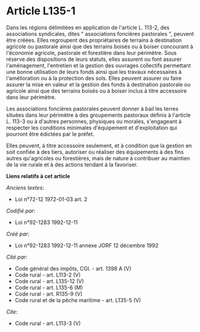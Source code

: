 # Article L135-1

Dans les régions délimitées en application de l'article L. 113-2, des associations syndicales, dites " associations foncières
pastorales ", peuvent être créées. Elles regroupent des propriétaires de terrains à destination agricole ou pastorale ainsi
que des terrains boisés ou à boiser concourant à l'économie agricole, pastorale et forestière dans leur périmètre. Sous
réserve des dispositions de leurs statuts, elles assurent ou font assurer l'aménagement, l'entretien et la gestion des
ouvrages collectifs permettant une bonne utilisation de leurs fonds ainsi que les travaux nécessaires à l'amélioration ou à
la protection des sols. Elles peuvent assurer ou faire assurer la mise en valeur et la gestion des fonds à destination
pastorale ou agricole ainsi que des terrains boisés ou à boiser inclus à titre accessoire dans leur périmètre. 

Les associations foncières pastorales peuvent donner à bail les terres situées dans leur périmètre à des groupements
pastoraux définis à l'article L. 113-3 ou à d'autres personnes, physiques ou morales, s'engageant à respecter les conditions
minimales d'équipement et d'exploitation qui pourront être édictées par le préfet. 

Elles peuvent, à titre accessoire seulement, et à condition que la gestion en soit confiée à des tiers, autoriser ou réaliser
des équipements à des fins autres qu'agricoles ou forestières, mais de nature à contribuer au maintien de la vie rurale et à
des actions tendant à la favoriser.

**Liens relatifs à cet article**

_Anciens textes_:

  - Loi n°72-12 1972-01-03 art. 2

_Codifié par_:

  - Loi n°92-1283 1992-12-11

_Créé par_:

  - Loi n°92-1283 1992-12-11 annexe JORF 12 décembre 1992

_Cité par_:

  - Code général des impôts, CGI. - art. 1398 A (V)
  - Code rural - art. L113-2 (V)
  - Code rural - art. L135-12 (V)
  - Code rural - art. L135-6 (M)
  - Code rural - art. R135-9 (V)
  - Code rural et de la pêche maritime - art. L135-5 (V)

_Cite_:

  - Code rural - art. L113-3 (V)
